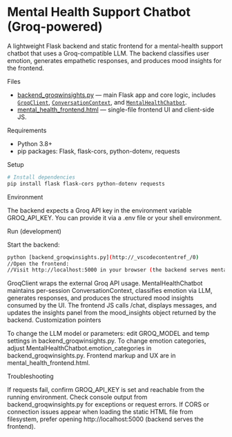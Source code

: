 # Mental Health Support Chatbot (Groq-powered)

A lightweight Flask backend and static frontend for a mental-health support chatbot that uses a Groq-compatible LLM. The backend classifies user emotion, generates empathetic responses, and produces mood insights for the frontend.

Files
- [backend_groqwinsights.py](backend_groqwinsights.py) — main Flask app and core logic, includes [`GroqClient`](backend_groqwinsights.py), [`ConversationContext`](backend_groqwinsights.py), and [`MentalHealthChatbot`](backend_groqwinsights.py).
- [mental_health_frontend.html](mental_health_frontend.html) — single-file frontend UI and client-side JS.

Requirements
- Python 3.8+
- pip packages: Flask, flask-cors, python-dotenv, requests

Setup

```bash
# Install dependencies
pip install flask flask-cors python-dotenv requests

```

Environment

The backend expects a Groq API key in the environment variable GROQ_API_KEY. You can provide it via a .env file or your shell environment.

Run (development)

Start the backend:
```bash
python [backend_groqwinsights.py](http://_vscodecontentref_/0)
//Open the frontend:
//Visit http://localhost:5000 in your browser (the backend serves mental_health_frontend.html at /), or open mental_health_frontend.html directly.
```

GroqClient wraps the external Groq API usage.
MentalHealthChatbot maintains per-session ConversationContext, classifies emotion via LLM, generates responses, and produces the structured mood insights consumed by the UI.
The frontend JS calls /chat, displays messages, and updates the insights panel from the mood_insights object returned by the backend.
Customization pointers

To change the LLM model or parameters: edit GROQ_MODEL and temp settings in backend_groqwinsights.py.
To change emotion categories, adjust MentalHealthChatbot.emotion_categories in backend_groqwinsights.py.
Frontend markup and UX are in mental_health_frontend.html.

Troubleshooting

If requests fail, confirm GROQ_API_KEY is set and reachable from the running environment.
Check console output from backend_groqwinsights.py for exceptions or request errors.
If CORS or connection issues appear when loading the static HTML file from filesystem, prefer opening http://localhost:5000 (backend serves the frontend).
